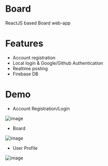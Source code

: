 # Board
ReactJS based Board web-app

# Features
- Account registration
- Local login & Google/Github Authentication
- Realtime posting
- Firebase DB 

# Demo
- Account Registration/Login

![image](https://user-images.githubusercontent.com/79511478/120600611-ed8af980-c483-11eb-850d-aa64d41d7fd6.png)

- Board

![image](https://user-images.githubusercontent.com/79511478/120600554-de0bb080-c483-11eb-9783-d095830aaa64.png)

- User Profile 

![image](https://user-images.githubusercontent.com/79511478/120600642-fa0f5200-c483-11eb-92be-33d6d500707f.png)
